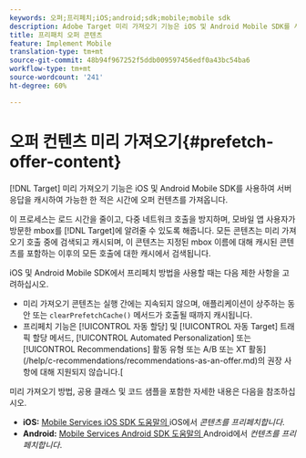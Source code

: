 ```yaml
---
keywords: 오퍼;프리페치;iOS;android;sdk;mobile;mobile sdk
description: Adobe Target 미리 가져오기 기능은 iOS 및 Android Mobile SDK를 사용하여 서버 응답을 캐시하여 가능한 한 적은 시간에 오퍼 컨텐츠를 가져옵니다.
title: 프리패치 오퍼 콘텐츠
feature: Implement Mobile
translation-type: tm+mt
source-git-commit: 48b94f967252f5ddb009597456edf0a43bc54ba6
workflow-type: tm+mt
source-wordcount: '241'
ht-degree: 60%

---
```



# 오퍼 컨텐츠 미리 가져오기{#prefetch-offer-content}

[!DNL Target] 미리 가져오기 기능은 iOS 및 Android Mobile SDK를 사용하여 서버 응답을 캐시하여 가능한 한 적은 시간에 오퍼 컨텐츠를 가져옵니다.

이 프로세스는 로드 시간을 줄이고, 다중 네트워크 호출을 방지하며, 모바일 앱 사용자가 방문한 mbox를 [!DNL Target]에 알려줄 수 있도록 해줍니다. 모든 콘텐츠는 미리 가져오기 호출 중에 검색되고 캐시되며, 이 콘텐츠는 지정된 mbox 이름에 대해 캐시된 콘텐츠를 포함하는 이후의 모든 호출에 대한 캐시에서 검색됩니다.

iOS 및 Android Mobile SDK에서 프리페치 방법을 사용할 때는 다음 제한 사항을 고려하십시오.

* 미리 가져오기 콘텐츠는 실행 간에는 지속되지 않으며, 애플리케이션이 상주하는 동안 또는 `clearPrefetchCache()` 메서드가 호출될 때까지 캐시됩니다.
* 프리페치 기능은 [!UICONTROL 자동 할당] 및 [!UICONTROL 자동 Target] 트래픽 할당 메서드, [!UICONTROL Automated Personalization] 또는 [!UICONTROL Recommendations] 활동 유형 또는 A/B 또는 XT 활동](/help/c-recommendations/recommendations-as-an-offer.md)의 권장 사항에 대해 지원되지 않습니다.[

미리 가져오기 방법, 공용 클래스 및 코드 샘플을 포함한 자세한 내용은 다음을 참조하십시오.

* **iOS:**  [Mobile Services iOS SDK 도움말의 ](https://experienceleague.adobe.com/docs/mobile-services/ios/target-ios/c-mob-target-prefetch-ios.html) iOS에서  *콘텐츠를 프리페치합니다*.
* **Android:**  [Mobile Services Android SDK 도움말의 ](https://experienceleague.adobe.com/docs/mobile-services/android/target-android/c-mob-target-prefetch-android.html) Android에서  *컨텐츠를 프리페치합니다*.
